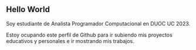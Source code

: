 ## Hello World

Soy estudiante de Analista Programador Computacional en DUOC UC 2023.

Estoy ocupando este perfil de Github para ir subiendo mis proyectos educativos y personales e ir mostrando mis trabajos.

<!--
**DavidGuentelicanDev/DavidGuentelicanDev** is a ✨ _special_ ✨ repository because its `README.md` (this file) appears on your GitHub profile.

Here are some ideas to get you started:

- 🔭 I’m currently working on ...
- 🌱 I’m currently learning ...
- 👯 I’m looking to collaborate on ...
- 🤔 I’m looking for help with ...
- 💬 Ask me about ...
- 📫 How to reach me: ...
- 😄 Pronouns: ...
- ⚡ Fun fact: ...
-->
